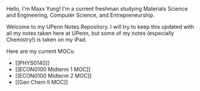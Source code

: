 Hello, I'm Maxx Yung! I'm a current freshman studying Materials Science and Engineering, Computer Science, and Entrepreneurship.

Welcome to my UPenn Notes Repository. I will try to keep this updated with all my notes taken here at UPenn, but some of my notes (especially Chemistry!) is taken on my iPad.

Here are my current MOCs:
- [[PHYS0140]]
- [[ECON0100 Midterm 1 MOC]]
- [[ECON0100 Midterm 2 MOC]]
- [[Gen Chem II MOC]]